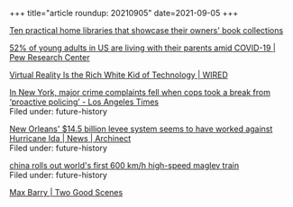 +++
title="article roundup: 20210905"
date=2021-09-05
+++

[Ten practical home libraries that showcase their owners' book collections](https://www.dezeen.com/2021/08/29/ten-home-libraries-that-showcase-their-owners-book-collections/)  

[52% of young adults in US are living with their parents amid COVID-19 | Pew Research Center](https://www.pewresearch.org/fact-tank/2020/09/04/a-majority-of-young-adults-in-the-u-s-live-with-their-parents-for-the-first-time-since-the-great-depression/)  

[Virtual Reality Is the Rich White Kid of Technology | WIRED](https://www.wired.com/story/virtual-reality-rich-white-kid-of-technology/)  

[In New York, major crime complaints fell when cops took a break from ‘proactive policing’ - Los Angeles Times](https://www.latimes.com/science/sciencenow/la-sci-sn-proactive-policing-crime-20170925-story.html)  
Filed under: future-history

[New Orleans' $14.5 billion levee system seems to have worked against Hurricane Ida | News | Archinect](https://archinect.com/news/article/150279488/new-orleans-14-5-billion-levee-system-seems-to-have-worked-against-hurricane-ida)  
Filed under: future-history

[china rolls out world's first 600 km/h high-speed maglev train](https://www.designboom.com/technology/china-maglev-train-600-km-hour-08-30-2021/)  
Filed under: future-history

[Max Barry | Two Good Scenes](https://maxbarry.com/2021/09/02/news.html)  

